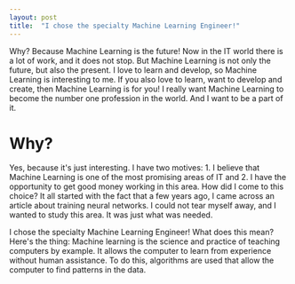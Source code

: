 ```yaml
---
layout: post
title:  "I chose the specialty Machine Learning Engineer!"
---
```

Why? Because Machine Learning is the future! Now in the IT world there is a lot of work, and it does not stop. But Machine Learning is not only the future, but also the present. I love to learn and develop, so Machine Learning is interesting to me. If you also love to learn, want to develop and create, then Machine Learning is for you! I really want Machine Learning to become the number one profession in the world. And I want to be a part of it.

# Why? 

Yes, because it's just interesting. I have two motives: 1. I believe that Machine Learning is one of the most promising areas of IT and 2. I have the opportunity to get good money working in this area. How did I come to this choice? It all started with the fact that a few years ago, I came across an article about training neural networks. I could not tear myself away, and I wanted to study this area. It was just what was needed.

I chose the specialty Machine Learning Engineer! What does this mean? Here's the thing: Machine learning is the science and practice of teaching computers by example. It allows the computer to learn from experience without human assistance. To do this, algorithms are used that allow the computer to find patterns in the data.
